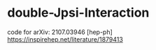 # double-Jpsi-Interaction
code for arXiv: 2107.03946 [hep-ph] https://inspirehep.net/literature/1879413
